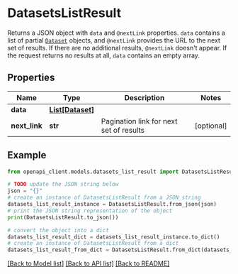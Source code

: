 # DatasetsListResult

Returns a JSON object with `data` and `@nextLink` properties. `data` contains a list of partial [`Dataset`](ref:platform-spreadsheets#dataset) objects, and `@nextLink` provides the URL to the next set of results. If there are no additional results, `@nextLink` doesn't appear. If the request returns no results at all, `data` contains an empty array.

## Properties

Name | Type | Description | Notes
------------ | ------------- | ------------- | -------------
**data** | [**List[Dataset]**](Dataset.md) |  | 
**next_link** | **str** | Pagination link for next set of results | [optional] 

## Example

```python
from openapi_client.models.datasets_list_result import DatasetsListResult

# TODO update the JSON string below
json = "{}"
# create an instance of DatasetsListResult from a JSON string
datasets_list_result_instance = DatasetsListResult.from_json(json)
# print the JSON string representation of the object
print(DatasetsListResult.to_json())

# convert the object into a dict
datasets_list_result_dict = datasets_list_result_instance.to_dict()
# create an instance of DatasetsListResult from a dict
datasets_list_result_from_dict = DatasetsListResult.from_dict(datasets_list_result_dict)
```
[[Back to Model list]](../README.md#documentation-for-models) [[Back to API list]](../README.md#documentation-for-api-endpoints) [[Back to README]](../README.md)


